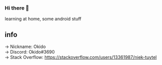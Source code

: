 ### Hi there 👋
learning at home, some android stuff

## info
-> Nickname: Okido  
-> Discord: Okido#3690  
-> Stack Overflow: https://stackoverflow.com/users/13361987/niek-tuytel  

<!--
**niektuytel/niektuytel** is a ✨ _special_ ✨ repository because its `README.md` (this file) appears on your GitHub profile.

Here are some ideas to get you started:


- 🌱 I’m currently learning ...
- 👯 I’m looking to collaborate on ...
- 🤔 I’m looking for help with ...
- 💬 Ask me about ...
- 📫 How to reach me: ...
- 😄 Pronouns: ...
- ⚡ Fun fact: ...
-->
